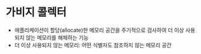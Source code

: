 # 가비지 콜렉터
- 애플리케이션이 할당(allocate)한 메모리 공간을 주기적으로 검사하여 더 이상 사용되지 않는 메모리를 해체하는 기능
- 더 이상 사용되지 않는 메모리: 어떤 식별자도 참조하지 않는 메모리 공간